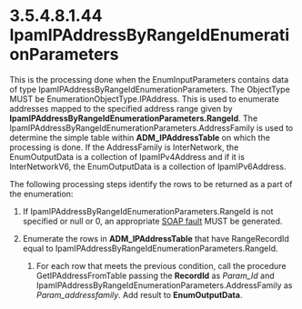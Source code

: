 <html dir="LTR" xmlns:mshelp="http://msdn.microsoft.com/mshelp" xmlns:ddue="http://ddue.schemas.microsoft.com/authoring/2003/5" xmlns:xlink="http://www.w3.org/1999/xlink" xmlns:tool="http://www.microsoft.com/tooltip">
 <body>
 <div id="header">
 <h1 class="heading">3.5.4.8.1.44 IpamIPAddressByRangeIdEnumerationParameters</h1>
 </div>
 <div id="mainSection">
 <div id="mainBody">
 <div id="allHistory" class="saveHistory"></div>
 <div id="sectionSection0" class="section" name="collapseableSection">
 

<p>This is the processing done when the EnumInputParameters
contains data of type IpamIPAddressByRangeIdEnumerationParameters. The
ObjectType MUST be EnumerationObjectType.IPAddress. This is used to enumerate
addresses mapped to the specified address range given by <b>IpamIPAddressByRangeIdEnumerationParameters.RangeId</b>.
The IpamIPAddressByRangeIdEnumerationParameters.AddressFamily is used to
determine the simple table within <b>ADM_IPAddressTable</b> on which the
processing is done. If the AddressFamily is InterNetwork, the EnumOutputData is
a collection of IpamIPv4Address and if it is InterNetworkV6, the EnumOutputData
is a collection of IpamIPv6Address.</p>

<p>The following processing steps identify the rows to be
returned as a part of the enumeration:</p>

<ol><li><p><span> </span>If
IpamIPAddressByRangeIdEnumerationParameters.RangeId is not specified or null or
0, an appropriate <a href="21b4a631-8f28-420f-822f-c5f879d5046e.md#gt_ec8728a8-1a75-426f-8767-aa1932c7c19f">SOAP fault</a>
MUST be generated.</p>

</li><li><p><span> </span>Enumerate the
rows in <b>ADM_IPAddressTable</b> that have RangeRecordId equal to
IpamIPAddressByRangeIdEnumerationParameters.RangeId.</p>

<ol><li><p><span> 
</span>For each row that meets the previous condition, call the procedure GetIPAddressFromTable
passing the <b>RecordId</b> as <i>Param_Id</i> and
IpamIPAddressByRangeIdEnumerationParameters.AddressFamily as <i>Param_addressfamily</i>.
Add result to <b>EnumOutputData</b>.</p>

</li></ol></li></ol>
 </div>
 </div>
 </div>
 </body>
</html>